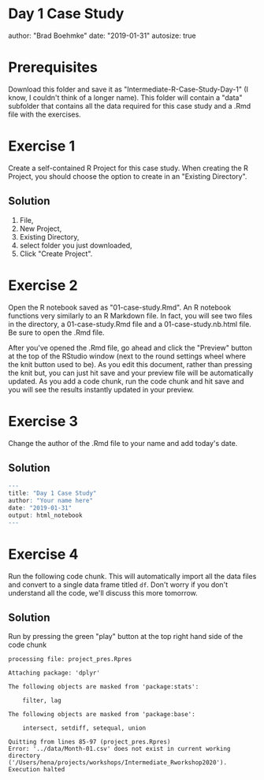 Day 1 Case Study
========================================================
author: "Brad Boehmke"
date: "2019-01-31"
autosize: true



Prerequisites
========================================================

Download this folder and save it as "Intermediate-R-Case-Study-Day-1" (I know, 
I couldn't think of a longer name).  This folder will contain a "data" subfolder
that contains all the data required for this case study and a .Rmd file with
the exercises.

Exercise 1
========================================================

Create a self-contained R Project for this case study.  When creating the R 
Project, you should choose the option to create in an "Existing Directory".

## Solution

1. File,
2. New Project,
3. Existing Directory,
4. select folder you just downloaded,
5. Click "Create Project".

Exercise 2
========================================================

Open the R notebook saved as "01-case-study.Rmd".  An R notebook functions very 
similarly to an R Markdown file. In fact, you will see two files in the directory,
a 01-case-study.Rmd file and a 01-case-study.nb.html file.  Be sure to open the
.Rmd file.  

After you've opened the .Rmd file, go ahead and click the "Preview" button at the 
top of the RStudio window (next to the round settings wheel where the knit button 
used to be).  As you edit this document, rather than pressing the knit but, you 
can just hit save and your preview file will be automatically updated.  As you 
add a code chunk, run the code chunk and hit save and you will see the results 
instantly updated in your preview.

Exercise 3
========================================================

Change the author of the .Rmd file to your name and add today's date.

## Solution

```r
---
title: "Day 1 Case Study"
author: "Your name here"
date: "2019-01-31"
output: html_notebook
---
```

Exercise 4
========================================================

Run the following code chunk.  This will automatically import all the data files
and convert to a single data frame titled `df`.  Don't worry if you don't understand 
all the code, we'll discuss this more tomorrow.


## Solution

Run by pressing the green "play" button at the top right hand side of the code chunk

















```
processing file: project_pres.Rpres

Attaching package: 'dplyr'

The following objects are masked from 'package:stats':

    filter, lag

The following objects are masked from 'package:base':

    intersect, setdiff, setequal, union

Quitting from lines 85-97 (project_pres.Rpres) 
Error: '../data/Month-01.csv' does not exist in current working directory ('/Users/hena/projects/workshops/Intermediate_Rworkshop2020').
Execution halted
```
